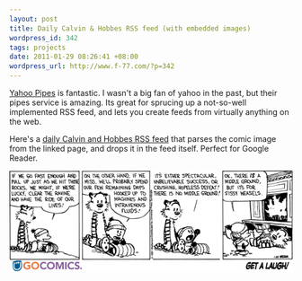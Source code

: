 ```yaml
---
layout: post
title: Daily Calvin & Hobbes RSS feed (with embedded images)
wordpress_id: 342
tags: projects
date: 2011-01-29 08:26:41 +08:00
wordpress_url: http://www.f-77.com/?p=342
---
```

<a href="http://pipes.yahoo.com/pipes/">Yahoo Pipes</a> is fantastic. I wasn't a big fan of yahoo in the past, but their pipes service is amazing. Its great for sprucing up a not-so-well implemented RSS feed, and lets you create feeds from virtually anything on the web.

Here's a <a title="Calvin and Hobbes RSS" href="http://pipes.yahoo.com/pipes/pipe.run?_id=4ea8ada9a8b0f29e54ce1056f46f9202&amp;_render=rss" target="_blank">daily Calvin and Hobbes RSS feed</a> that parses the comic image from the linked page, and drops it in the feed itself. Perfect for Google Reader.

<a href="/images/posts/2011/01/calvinhobbes.gif">
<img class="aligncenter size-full wp-image-346" title="calvin &amp; hobbes" src="/images/posts/2011/01/calvinhobbes.gif" alt="" width="592" />
</a>

